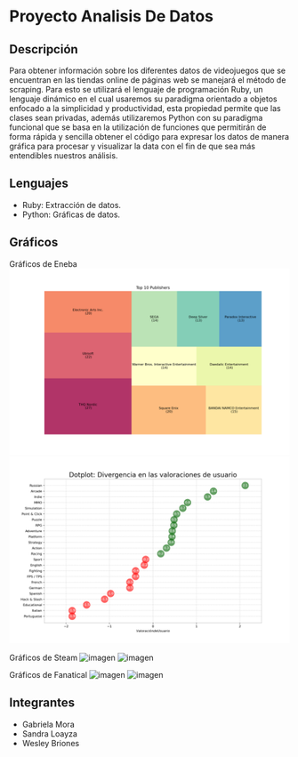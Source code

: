 # Proyecto Analisis De Datos

## Descripción
Para obtener información sobre los diferentes datos de videojuegos que se encuentran en 
las tiendas online de páginas web se manejará el método de scraping. Para esto se utilizará 
el lenguaje de programación Ruby, un lenguaje dinámico en el cual usaremos su paradigma 
orientado a objetos enfocado a la simplicidad y productividad, esta propiedad permite que las 
clases sean privadas, además utilizaremos Python con su paradigma funcional que se basa en la
utilización de funciones que permitirán de forma rápida y sencilla obtener el código para expresar 
los datos de manera gráfica para procesar y visualizar la data con el fin de que sea más 
entendibles nuestros análisis.

## Lenguajes

- Ruby: Extracción de datos.
- Python: Gráficas de datos.

## Gráficos

Gráficos de Eneba
	![imagen](Capturas/Eneba/3.png)
	![imagen](Capturas/Eneba/4.png)

Gráficos de Steam
	![imagen](Capturas/Eneba/1.jpg)
	![imagen](Capturas/Eneba/2.jpg)
	
Gráficos de Fanatical
	![imagen](Capturas/Eneba/5.png)
	![imagen](Capturas/Eneba/6.png)
## Integrantes

- Gabriela Mora
- Sandra Loayza
- Wesley Briones